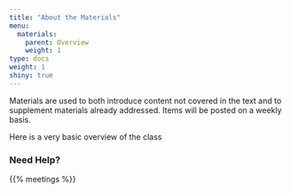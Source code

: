 ```yaml
---
title: "About the Materials"
menu:
  materials:
    parent: Overview
    weight: 1
type: docs
weight: 1
shiny: true
---
```


Materials are used to both introduce content not covered in the text and to supplement materials already addressed. Items will be posted on a weekly basis.

Here is a very basic overview of the class

### Need Help?

{{% meetings %}}
